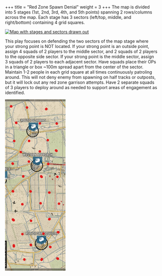 +++
title = "Red Zone Spawn Denial"
weight = 3
+++
The map is divided into 5 stages (1st, 2nd, 3rd, 4th, and 5th points) spanning 2 rows/columns across the map.
Each stage has 3 sectors (left/top, middle, and right/bottom) containing 4 grid squares.

<a href="map-stages-and-sectors.png" target="_blank"><img src="map-stages-and-sectors.png" width="300" alt="Map with stages and sectors drawn out"></a>

This play focuses on defending the two sectors of the map stage where your strong point is NOT located. If your strong
point is an outside point, assign 4 squads of 2 players to the middle sector, and 2 squads of 2 players to the opposite
side sector. If your strong point is the middle sector, assign 3 squads of 2 players to each adjacent sector. Have
squads place their OPs in a triangle or box ~100m spread apart from the center of the sector. Maintain 1-2 people in
each grid square at all times continuously patroling around. This will not deny enemy from spawning on half tracks or
outposts, but it will lock out any red zone garrison attempts. Have 2 separate squads of 3 players to deploy around as
needed to support areas of engagement as identified.

<a href="red-zone-spawn-denial.jpg" target="_blank"><img src="red-zone-spawn-denial.jpg" width="200" alt="Red zone spawn denial"></a>

<!-- Link to related strategies QRF Use, Flank Defense, and Last Stand -->
